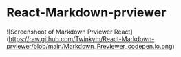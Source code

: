 # React-Markdown-prviewer
![Screenshoot of Markdown Prviewer React]
(https://raw.github.com/Twinkym/React-Markdown-prviewer/blob/main/Markdown_Previewer_codepen.io.png)
